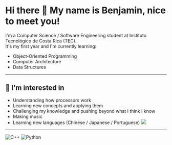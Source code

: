# Hi there 👋 My name is Benjamin, nice to meet you!

I'm a Computer Science / Software Engineering student at Instituto Tecnológico de Costa Rica (TEC).  
It's my first year and I'm currently learning:

- Object-Oriented Programming  
- Computer Architecture  
- Data Structures  

---

## 🌱 I'm interested in
- Understanding how processors work 
- Learning new concepts and applying them  
- Challenging my knowledge and pushing beyond what I think I know
- Making music 
- Learning new languages (Chinese / Japanese / Portuguese)
![](https://tenor.com/bEzsI.gif)
---
![C++](https://img.shields.io/badge/C++-blue?style=flat-square)
![Python](https://img.shields.io/badge/Python-yellow?style=flat-square)
<!--[MIPS](https://img.shields.io/badge/MIPS-%23FF6347?style=flat&logo=assembly)>
<!--[x86](https://img.shields.io/badge/x86-%2300BFFF?style=flat&logo=assembly)>
---
> いざ、倒れ逝くその時まで  
> *Onward, until the moment I fall.*
